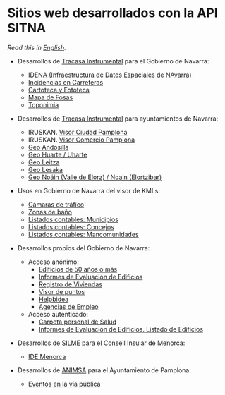 # Sitios web desarrollados con la API SITNA
*Read this in [English](./websites.md).*
* Desarrollos de [Tracasa Instrumental](https://itracasa.es/) para el Gobierno de Navarra:
  * [IDENA (Infraestructura de Datos Espaciales de NAvarra)](https://idena.navarra.es/navegar/ "Portal de acceso a la Información Geográfica de Navarra (SITNA)")
  * [Incidencias en Carreteras](https://administracionelectronica.navarra.es/IncCarreteras/Mapa.aspx "Información sobre el estado de las Carreteras de Navarra")
  * [Cartoteca y Fototeca](https://cartotecaYfototeca.navarra.es "Descarga de Cartografía e Imágenes Aéreas de Navarra")
  * [Mapa de Fosas](https://fosas.navarra.es "Fosas y Lugares de la Memoria Histórica en Navarra")
  * [Toponimia](https://administracionelectronica.navarra.es/toponimia/ "Toponimia Oficial de Navarra")

* Desarrollos de [Tracasa Instrumental](https://itracasa.es/) para ayuntamientos de Navarra:
  * IRUSKAN. [Visor Ciudad Pamplona](https://sig.pamplona.es "SIG Corporativo Ayuntamiento de Pamplona")
  * IRUSKAN. [Visor Comercio Pamplona](https://sig.pamplona.es/comercio "Actividad Económica en Pamplona")
  * [Geo Andosilla](https://idena.navarra.es/municipios/andosilla "Infraestructura de Datos Espaciales de Andosilla")
  * [Geo Huarte / Uharte](https://idena.navarra.es/municipios/huarte "Infraestructura de Datos Espaciales de Huarte / Uharte")
  * [Geo Leitza](https://idena.navarra.es/municipios/leitza "Infraestructura de Datos Espaciales de Leitza")
  * [Geo Lesaka](https://idena.navarra.es/municipios/lesaka "Infraestructura de Datos Espaciales de Lesaka")
  * [Geo Noáin (Valle de Elorz) / Noain (Elortzibar)](https://idena.navarra.es/municipios/noain "Infraestructura de Datos Espaciales de Noáin (Valle de Elorz) / Noain (Elortzibar)")

* Usos en Gobierno de Navarra del visor de KMLs:
  * [Cámaras de tráfico](http://www.navarra.es/home_es/Temas/Territorio/Camaras/)
  * [Zonas de baño](http://www.navarra.es/home_es/Temas/Medio+Ambiente/Patrimonio+natural/Banos+Naturales/)
  * [Listados contables: Municipios](http://sitna.navarra.es/kml/?url=http://www.navarra.es/appsext/DescargarFichero/default.aspx?CodigoCompleto=Portal@@@Mapas/Municipios.kml "Presupuesto y Cuentas")
  * [Listados contables: Concejos](http://sitna.navarra.es/kml/?url=http://www.navarra.es/appsext/DescargarFichero/default.aspx?CodigoCompleto=Portal@@@Mapas/Concejos.kml "Presupuesto y Cuentas")
  * [Listados contables: Mancomunidades](http://sitna.navarra.es/kml/?url=http://www.navarra.es/appsext/DescargarFichero/default.aspx?CodigoCompleto=Portal@@@Mapas/Mancomunidades.kml "Presupuesto y Cuentas")

* Desarrollos propios del Gobierno de Navarra:
  * Acceso anónimo:
    * [Edificios de 50 años o más](https://administracionElectronica.navarra.es/InformeEdificios/VisualizacionGlobalEdificios.html)
    * [Informes de Evaluación de Edificios](https://administracionelectronica.navarra.es/InformeEdificios/ConsultaCiudadana.aspx)
    * [Registro de Viviendas](https://administracionelectronica.navarra.es/GN.RegistroViviendas.InternetUI/ListadoViviendas.aspx)
    * [Visor de puntos](https://administracionelectronica.navarra.es/ApiSitnaIFrames/VisorPunto.aspx?x=614672&y=4741153&detalles=Informatika%2C%20Telekomunikazio%20eta%20Berrikuntza%20Publikoaren%20Zuzendaritza%20Nagusia%20%2F%20Direcci%C3%B3n%20General%20de%20Inform%C3%A1tica%2C%20Telecomunicaciones%20e%20Innovaci%C3%B3n%20P%C3%BAblica "Visor de puntos. Gobierno de Navarra")
    * [Helpbidea](https://administracionelectronica.navarra.es/helpbidea/Buscar.html "Direcciones de Navarra")
    * [Agencias de Empleo](https://agenciasempleo.navarra.es/EmpleoLocalizaAgencia/ "Servicio Navarro de Empleo - Nafar Lansare")
  * Acceso autenticado:
    * [Carpeta personal de Salud](https://administracionelectronica.navarra.es/CarpetaSalud/inicio)
    * [Informes de Evaluación de Edificios. Listado de Edificios](https://administracionelectronica.navarra.es/InformeEdificios/ListadoEdificios.aspx)

* Desarrollos de [SILME](http://www.silme.es/) para el Consell Insular de Menorca:
  * [IDE Menorca](http://ide.cime.es/visor/?lang=es-ES "Infraestructura de Datos Espaciales de Menorca")
  
* Desarrollos de [ANIMSA](https://www.animsa.es/) para el Ayuntamiento de Pamplona:
  * [Eventos en la vía pública](http://policiamunicipal.pamplona.es/verPagina.aspx?IdPag=110 "Policía Municipal de Pamplona")
